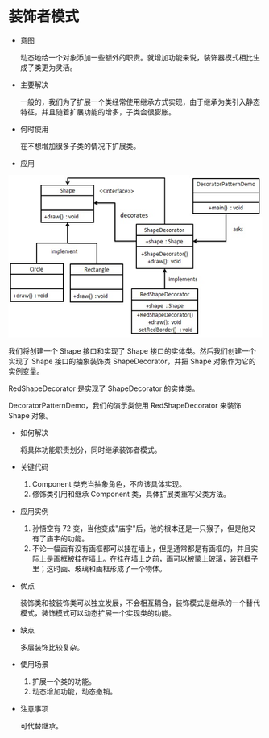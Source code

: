 # 装饰者模式
* 意图

    动态地给一个对象添加一些额外的职责。就增加功能来说，装饰器模式相比生成子类更为灵活。
* 主要解决

    一般的，我们为了扩展一个类经常使用继承方式实现，由于继承为类引入静态特征，并且随着扩展功能的增多，子类会很膨胀。
* 何时使用

    在不想增加很多子类的情况下扩展类。
    
* 应用

![](image/struct.jpg)

我们将创建一个 Shape 接口和实现了 Shape 接口的实体类。然后我们创建一个实现了 Shape 接口的抽象装饰类 ShapeDecorator，并把 Shape 对象作为它的实例变量。

RedShapeDecorator 是实现了 ShapeDecorator 的实体类。

DecoratorPatternDemo，我们的演示类使用 RedShapeDecorator 来装饰 Shape 对象。
* 如何解决

    将具体功能职责划分，同时继承装饰者模式。
* 关键代码

    1. Component 类充当抽象角色，不应该具体实现。 
    2. 修饰类引用和继承 Component 类，具体扩展类重写父类方法。
* 应用实例
 
    1. 孙悟空有 72 变，当他变成"庙宇"后，他的根本还是一只猴子，但是他又有了庙宇的功能。 
    2. 不论一幅画有没有画框都可以挂在墙上，但是通常都是有画框的，并且实际上是画框被挂在墙上。在挂在墙上之前，画可以被蒙上玻璃，装到框子里；这时画、玻璃和画框形成了一个物体。
* 优点

    装饰类和被装饰类可以独立发展，不会相互耦合，装饰模式是继承的一个替代模式，装饰模式可以动态扩展一个实现类的功能。
* 缺点

    多层装饰比较复杂。
* 使用场景
 
    1. 扩展一个类的功能。 
    2. 动态增加功能，动态撤销。
* 注意事项

    可代替继承。